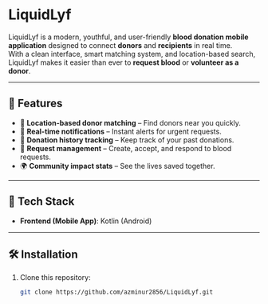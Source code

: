 # LiquidLyf

LiquidLyf is a modern, youthful, and user-friendly **blood donation mobile application** designed to connect **donors** and **recipients** in real time.  
With a clean interface, smart matching system, and location-based search, LiquidLyf makes it easier than ever to **request blood** or **volunteer as a donor**.

---

## 🚀 Features
- 📍 **Location-based donor matching** – Find donors near you quickly.
- 🔔 **Real-time notifications** – Instant alerts for urgent requests.
- 📅 **Donation history tracking** – Keep track of your past donations.
- 🧾 **Request management** – Create, accept, and respond to blood requests.
- 🌍 **Community impact stats** – See the lives saved together.

---

## 📱 Tech Stack
- **Frontend (Mobile App)**: Kotlin (Android)

---

## 🛠️ Installation
1. Clone this repository:
   ```bash
   git clone https://github.com/azminur2856/LiquidLyf.git
